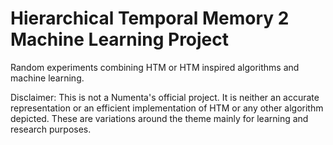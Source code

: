 # Hierarchical Temporal Memory 2 Machine Learning Project

Random experiments combining HTM or HTM inspired algorithms and machine learning.

Disclaimer: This is not a Numenta's official project. It is neither an accurate representation or an efficient implementation of HTM or any other algorithm depicted. These are variations around the theme mainly for learning and research purposes.